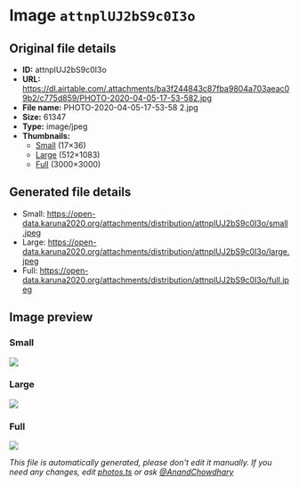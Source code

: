 # Image `attnplUJ2bS9c0I3o`

## Original file details

- **ID:** attnplUJ2bS9c0I3o
- **URL:** https://dl.airtable.com/.attachments/ba3f244843c87fba9804a703aeac09b2/c775d859/PHOTO-2020-04-05-17-53-582.jpg
- **File name:** PHOTO-2020-04-05-17-53-58 2.jpg
- **Size:** 61347
- **Type:** image/jpeg
- **Thumbnails:**
  - [Small](https://dl.airtable.com/.attachmentThumbnails/6a0c5dd6063ae9a1aa4cc8a78ea1c026/8d7772b3) (17×36)
  - [Large](https://dl.airtable.com/.attachmentThumbnails/905f01b022ab3cca3f9ecd01fb6097b4/2c4da2d4) (512×1083)
  - [Full](https://dl.airtable.com/.attachmentThumbnails/9ac867a5bd674d4416d3e9092b7c80bd/8fe46854) (3000×3000)

## Generated file details

- Small: https://open-data.karuna2020.org/attachments/distribution/attnplUJ2bS9c0I3o/small.jpeg
- Large: https://open-data.karuna2020.org/attachments/distribution/attnplUJ2bS9c0I3o/large.jpeg
- Full: https://open-data.karuna2020.org/attachments/distribution/attnplUJ2bS9c0I3o/full.jpeg

## Image preview

### Small

![](https://open-data.karuna2020.org/attachments/distribution/attnplUJ2bS9c0I3o/small.jpeg)

### Large

![](https://open-data.karuna2020.org/attachments/distribution/attnplUJ2bS9c0I3o/large.jpeg)

### Full

![](https://open-data.karuna2020.org/attachments/distribution/attnplUJ2bS9c0I3o/full.jpeg)

_This file is automatically generated, please don't edit it manually. If you need any changes, edit [photos.ts](/photos.ts) or ask [@AnandChowdhary](https://github.com/AnandChowdhary)_

